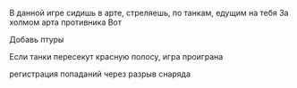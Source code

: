 В данной игре сидишь в арте, стреляешь, по танкам, едущим на тебя
За холмом арта противника
Вот


Добавь птуры

Если танки пересекут красную полосу, игра проиграна

регистрация попаданий через разрыв снаряда